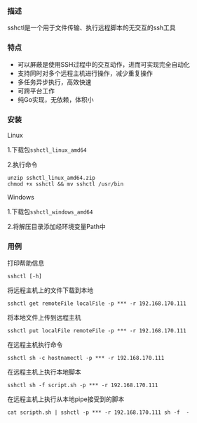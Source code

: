 ### 描述

sshctl是一个用于文件传输、执行远程脚本的无交互的ssh工具

### 特点

+ 可以屏蔽是使用SSH过程中的交互动作，进而可实现完全自动化
+ 支持同时对多个远程主机进行操作，减少重复操作
+ 多任务异步执行，高效快速
+ 可跨平台工作
+ 纯Go实现，无依赖，体积小

### 安装

Linux

1.下载包`sshctl_linux_amd64`

2.执行命令

```shell
unzip sshctl_linux_amd64.zip
chmod +x sshctl && mv sshctl /usr/bin
```

Windows

1.下载包`sshctl_windows_amd64`

2.将解压目录添加经环境变量Path中

### 用例

打印帮助信息

```shell
sshctl [-h]
```

将远程主机上的文件下载到本地

```shell
sshctl get remoteFile localFile -p *** -r 192.168.170.111
```

将本地文件上传到远程主机

```shell
sshctl put localFile remoteFile -p *** -r 192.168.170.111
```

在远程主机执行命令

```shell
sshctl sh -c hostnamectl -p *** -r 192.168.170.111
```

在远程主机上执行本地脚本

```shell
sshctl sh -f script.sh -p *** -r 192.168.170.111
```

在远程主机上执行从本地pipe接受到的脚本

```shell
cat scripth.sh | sshctl -p *** -r 192.168.170.111 sh -f  -
```



